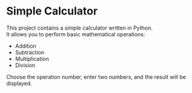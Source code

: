 # Simple Calculator

This project contains a simple calculator written in Python.  
It allows you to perform basic mathematical operations:

- Addition  
- Subtraction  
- Multiplication  
- Division  

Choose the operation number, enter two numbers, and the result will be displayed.